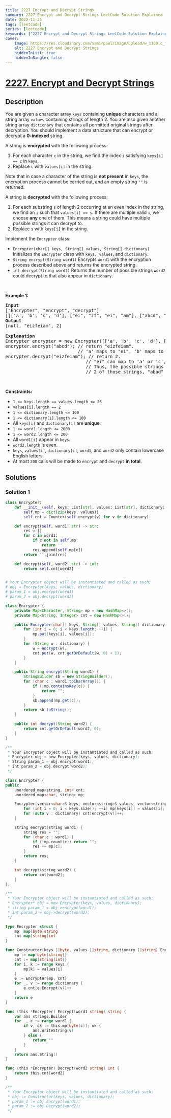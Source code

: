 ```yaml
---
title: 2227 Encrypt and Decrypt Strings
summary: 2227 Encrypt and Decrypt Strings LeetCode Solution Explained
date: 2022-11-25
tags: [leetcode]
series: [leetcode]
keywords: ["2227 Encrypt and Decrypt Strings LeetCode Solution Explained in all languages", "2227 Encrypt and Decrypt Strings", "LeetCode", "leetcode solution in Python3 C++ Java Go PHP Ruby Swift TypeScript Rust C# JavaScript C", "GeeksforGeeks", "InterviewBit", "Coding Ninjas", "HackerRank", "HackerEarth", "CodeChef", "TopCoder", "AlgoExpert", "freeCodeCamp", "Codeforces", "GitHub", "AtCoder", "Samir Paul"]
cover:
    image: https://res.cloudinary.com/samirpaul/image/upload/w_1100,c_fit,co_rgb:FFFFFF,l_text:Arial_75_bold:2227 Encrypt and Decrypt Strings - Solution Explained/problem-solving.webp
    alt: 2227 Encrypt and Decrypt Strings
    hiddenInList: true
    hiddenInSingle: false
---
```



# [2227. Encrypt and Decrypt Strings](https://leetcode.com/problems/encrypt-and-decrypt-strings)


## Description

<p>You are given a character array <code>keys</code> containing <strong>unique</strong> characters and a string array <code>values</code> containing strings of length 2. You are also given another string array <code>dictionary</code> that contains all permitted original strings after decryption. You should implement a data structure that can encrypt or decrypt a <strong>0-indexed</strong> string.</p>

<p>A string is <strong>encrypted</strong> with the following process:</p>

<ol>
	<li>For each character <code>c</code> in the string, we find the index <code>i</code> satisfying <code>keys[i] == c</code> in <code>keys</code>.</li>
	<li>Replace <code>c</code> with <code>values[i]</code> in the string.</li>
</ol>

<p>Note that in case a character of the string is <strong>not present</strong> in <code>keys</code>, the encryption process cannot be carried out, and an empty string <code>&quot;&quot;</code> is returned.</p>

<p>A string is <strong>decrypted</strong> with the following process:</p>

<ol>
	<li>For each substring <code>s</code> of length 2 occurring at an even index in the string, we find an <code>i</code> such that <code>values[i] == s</code>. If there are multiple valid <code>i</code>, we choose <strong>any</strong> one of them. This means a string could have multiple possible strings it can decrypt to.</li>
	<li>Replace <code>s</code> with <code>keys[i]</code> in the string.</li>
</ol>

<p>Implement the <code>Encrypter</code> class:</p>

<ul>
	<li><code>Encrypter(char[] keys, String[] values, String[] dictionary)</code> Initializes the <code>Encrypter</code> class with <code>keys, values</code>, and <code>dictionary</code>.</li>
	<li><code>String encrypt(String word1)</code> Encrypts <code>word1</code> with the encryption process described above and returns the encrypted string.</li>
	<li><code>int decrypt(String word2)</code> Returns the number of possible strings <code>word2</code> could decrypt to that also appear in <code>dictionary</code>.</li>
</ul>

<p>&nbsp;</p>
<p><strong class="example">Example 1:</strong></p>

<pre>
<strong>Input</strong>
[&quot;Encrypter&quot;, &quot;encrypt&quot;, &quot;decrypt&quot;]
[[[&#39;a&#39;, &#39;b&#39;, &#39;c&#39;, &#39;d&#39;], [&quot;ei&quot;, &quot;zf&quot;, &quot;ei&quot;, &quot;am&quot;], [&quot;abcd&quot;, &quot;acbd&quot;, &quot;adbc&quot;, &quot;badc&quot;, &quot;dacb&quot;, &quot;cadb&quot;, &quot;cbda&quot;, &quot;abad&quot;]], [&quot;abcd&quot;], [&quot;eizfeiam&quot;]]
<strong>Output</strong>
[null, &quot;eizfeiam&quot;, 2]

<strong>Explanation</strong>
Encrypter encrypter = new Encrypter([[&#39;a&#39;, &#39;b&#39;, &#39;c&#39;, &#39;d&#39;], [&quot;ei&quot;, &quot;zf&quot;, &quot;ei&quot;, &quot;am&quot;], [&quot;abcd&quot;, &quot;acbd&quot;, &quot;adbc&quot;, &quot;badc&quot;, &quot;dacb&quot;, &quot;cadb&quot;, &quot;cbda&quot;, &quot;abad&quot;]);
encrypter.encrypt(&quot;abcd&quot;); // return &quot;eizfeiam&quot;. 
&nbsp;                          // &#39;a&#39; maps to &quot;ei&quot;, &#39;b&#39; maps to &quot;zf&quot;, &#39;c&#39; maps to &quot;ei&quot;, and &#39;d&#39; maps to &quot;am&quot;.
encrypter.decrypt(&quot;eizfeiam&quot;); // return 2. 
                              // &quot;ei&quot; can map to &#39;a&#39; or &#39;c&#39;, &quot;zf&quot; maps to &#39;b&#39;, and &quot;am&quot; maps to &#39;d&#39;. 
                              // Thus, the possible strings after decryption are &quot;abad&quot;, &quot;cbad&quot;, &quot;abcd&quot;, and &quot;cbcd&quot;. 
                              // 2 of those strings, &quot;abad&quot; and &quot;abcd&quot;, appear in dictionary, so the answer is 2.
</pre>

<p>&nbsp;</p>
<p><strong>Constraints:</strong></p>

<ul>
	<li><code>1 &lt;= keys.length == values.length &lt;= 26</code></li>
	<li><code>values[i].length == 2</code></li>
	<li><code>1 &lt;= dictionary.length &lt;= 100</code></li>
	<li><code>1 &lt;= dictionary[i].length &lt;= 100</code></li>
	<li>All <code>keys[i]</code> and <code>dictionary[i]</code> are <strong>unique</strong>.</li>
	<li><code>1 &lt;= word1.length &lt;= 2000</code></li>
	<li><code>1 &lt;= word2.length &lt;= 200</code></li>
	<li>All <code>word1[i]</code> appear in <code>keys</code>.</li>
	<li><code>word2.length</code> is even.</li>
	<li><code>keys</code>, <code>values[i]</code>, <code>dictionary[i]</code>, <code>word1</code>, and <code>word2</code> only contain lowercase English letters.</li>
	<li>At most <code>200</code> calls will be made to <code>encrypt</code> and <code>decrypt</code> <strong>in total</strong>.</li>
</ul>

## Solutions

### Solution 1

<!-- tabs:start -->

```python
class Encrypter:
    def __init__(self, keys: List[str], values: List[str], dictionary: List[str]):
        self.mp = dict(zip(keys, values))
        self.cnt = Counter(self.encrypt(v) for v in dictionary)

    def encrypt(self, word1: str) -> str:
        res = []
        for c in word1:
            if c not in self.mp:
                return ''
            res.append(self.mp[c])
        return ''.join(res)

    def decrypt(self, word2: str) -> int:
        return self.cnt[word2]


# Your Encrypter object will be instantiated and called as such:
# obj = Encrypter(keys, values, dictionary)
# param_1 = obj.encrypt(word1)
# param_2 = obj.decrypt(word2)
```

```java
class Encrypter {
    private Map<Character, String> mp = new HashMap<>();
    private Map<String, Integer> cnt = new HashMap<>();

    public Encrypter(char[] keys, String[] values, String[] dictionary) {
        for (int i = 0; i < keys.length; ++i) {
            mp.put(keys[i], values[i]);
        }
        for (String w : dictionary) {
            w = encrypt(w);
            cnt.put(w, cnt.getOrDefault(w, 0) + 1);
        }
    }

    public String encrypt(String word1) {
        StringBuilder sb = new StringBuilder();
        for (char c : word1.toCharArray()) {
            if (!mp.containsKey(c)) {
                return "";
            }
            sb.append(mp.get(c));
        }
        return sb.toString();
    }

    public int decrypt(String word2) {
        return cnt.getOrDefault(word2, 0);
    }
}

/**
 * Your Encrypter object will be instantiated and called as such:
 * Encrypter obj = new Encrypter(keys, values, dictionary);
 * String param_1 = obj.encrypt(word1);
 * int param_2 = obj.decrypt(word2);
 */
```

```cpp
class Encrypter {
public:
    unordered_map<string, int> cnt;
    unordered_map<char, string> mp;

    Encrypter(vector<char>& keys, vector<string>& values, vector<string>& dictionary) {
        for (int i = 0; i < keys.size(); ++i) mp[keys[i]] = values[i];
        for (auto v : dictionary) cnt[encrypt(v)]++;
    }

    string encrypt(string word1) {
        string res = "";
        for (char c : word1) {
            if (!mp.count(c)) return "";
            res += mp[c];
        }
        return res;
    }

    int decrypt(string word2) {
        return cnt[word2];
    }
};

/**
 * Your Encrypter object will be instantiated and called as such:
 * Encrypter* obj = new Encrypter(keys, values, dictionary);
 * string param_1 = obj->encrypt(word1);
 * int param_2 = obj->decrypt(word2);
 */
```

```go
type Encrypter struct {
	mp  map[byte]string
	cnt map[string]int
}

func Constructor(keys []byte, values []string, dictionary []string) Encrypter {
	mp := map[byte]string{}
	cnt := map[string]int{}
	for i, k := range keys {
		mp[k] = values[i]
	}
	e := Encrypter{mp, cnt}
	for _, v := range dictionary {
		e.cnt[e.Encrypt(v)]++
	}
	return e
}

func (this *Encrypter) Encrypt(word1 string) string {
	var ans strings.Builder
	for _, c := range word1 {
		if v, ok := this.mp[byte(c)]; ok {
			ans.WriteString(v)
		} else {
			return ""
		}
	}
	return ans.String()
}

func (this *Encrypter) Decrypt(word2 string) int {
	return this.cnt[word2]
}

/**
 * Your Encrypter object will be instantiated and called as such:
 * obj := Constructor(keys, values, dictionary);
 * param_1 := obj.Encrypt(word1);
 * param_2 := obj.Decrypt(word2);
 */
```

<!-- tabs:end -->

<!-- end -->
